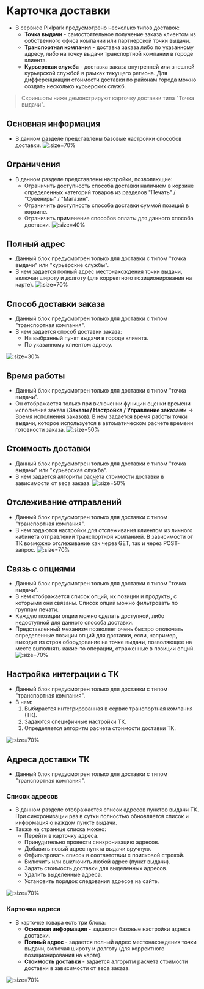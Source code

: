 # Карточка доставки

* В сервисе Pixlpark предусмотрено несколько типов доставок:
    + __Точка выдачи__ - самостоятельное получение заказа клиентом из собственного офиса компании или партнерской точки выдачи.
    + __Транспортная компания__ - доставка заказа либо по указанному адресу, либо на точку выдачи транспортной компании в городе клиента.
    + __Курьерская служба__ - доставка заказа внутренней или внешней курьерской службой в рамках текущего региона. Для дифференциации стоимости доставки по районам города можно создать несколько курьерских служб.

> Скриншоты ниже демонстрируют карточку доставки типа "Точка выдачи".

## Основная информация
* В данном разделе представлены базовые настройки способов доставки.
![](../_media/site/site23.png ':size=70%')

## Ограничения
* В данном разделе представлены настройки, позволяющие:
    + Ограничить доступность способа доставки наличием в корзине определенных категорий товаров из разделов "Печать" / "Сувениры" / "Магазин". 
    + Ограничить доступность способа доставки суммой позиций в корзине.
    + Ограничить применение способов оплаты для данного способа доставки.
![](../_media/site/site24.png ':size=40%')

## Полный адрес
* Данный блок предусмотрен только для доставки с типом "точка выдачи" или "курьерские службы".
* В нем задается полный адрес местонахождения точки выдачи, включая широту и долготу (для корректного позиционирования на карте).
![](../_media/site/site25.png ':size=70%')

## Способ доставки заказа
* Данный блок предусмотрен только для доставки с типом "транспортная компания". 
* В нем задается способ доставки заказа:
    + На выбранный пункт выдачи в городе клиента.
    + По указанному клиентом адресу.

![](../_media/site/site26.png ':size=30%')

## Время работы
* Данный блок предусмотрен только для доставки с типом "точка выдачи". 
* Он отображается только при включении функции оценки времени исполнения заказа (__Заказы / Настройка / Управление заказами__ &rarr; [Время исполнения заказов](/orders/settings?id=Время-исполнения-заказов)). В нем задается время работы точки выдачи, которое используется в автоматическом расчете времени готовности заказа.
![](../_media/site/site27.png ':size=50%')

## Стоимость доставки
* Данный блок предусмотрен только для доставки с типом "точка выдачи" или "курьерская служба". 
* В нем задается алгоритм расчета стоимости доставки в зависимости от веса заказа.
![](../_media/site/site28.png ':size=50%')

## Отслеживание отправлений
* Данный блок предусмотрен только для доставки с типом "транспортная компания". 
* В нем задаются настройки для отслеживания клиентом из личного кабинета отправлений транспортной компанией. В зависимости от ТК возможно отслеживание как через GET, так и через POST-запрос.
![](../_media/site/site29.png ':size=70%')

## Связь с опциями
* Данный блок предусмотрен только для доставки с типом "точка выдачи". 
* В нем отображается список опций, их позиции и продукты, с которыми они связаны. Список опций можно фильтровать по группам печати.
* Каждую позиции опции можно сделать доступной, либо недоступной для данного способа доставки.
* Представленный механизм позволяет очень быстро отключать определенные позиции опций для доставки, если, например, выходит из строя оборудование на точке выдачи, позволяющее на месте выполнять какие-то операции, отраженные в позиции опций.
![](../_media/site/site30.png ':size=70%')

## Настройка интеграции с ТК
* Данный блок предусмотрен только для доставки с типом "транспортная компания". 
* В нем:
    1. Выбирается интегрированная в сервис транспортная компания (ТК).
    2. Задаются специфичные настройки ТК.
    3. Определяется алгоритм расчета стоимости доставки ТК.

![](../_media/site/site31.png ':size=70%')

## Адреса доставки ТК
* Данный блок предусмотрен только для доставки с типом "транспортная компания". 

### Список адресов
* В данном разделе отображается список адресов пунктов выдачи ТК. При синхронизации раз в сутки полностью обновляется список и информация о каждом пункте выдачи.
* Также на странице списка можно:
    + Перейти в карточку адреса.
    + Принудительно провести синхронизацию адресов.
    + Добавить новый адрес пункта выдачи вручную.
    + Отфильтровать список в соответствии с поисковой строкой.
    + Включить или выключить любой адрес (пункт выдачи).
    + Задать стоимость доставки для выделенных адресов.
    + Удалить выделенные адреса.
    + Установить порядок следования адресов на сайте.

![](../_media/site/site32.png ':size=70%')

### Карточка адреса
* В карточке товара есть три блока:
    + __Основная информация__ - задаются базовые настройки адреса доставки.
    + __Полный адрес__ - задается полный адрес местонахождения точки выдачи, включая широту и долготу (для корректного позиционирования на карте).
    + __Стоимость доставки__ - задается алгоритм расчета стоимости доставки в зависимости от веса заказа.

![](../_media/site/site33.png ':size=70%')